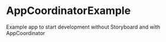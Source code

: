 # AppCoordinatorExample
Example app to start development without Storyboard and with AppCoordinator
